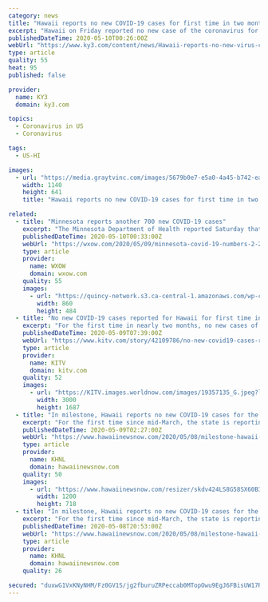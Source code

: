 ```yaml
---
category: news
title: "Hawaii reports no new COVID-19 cases for first time in two months"
excerpt: "Hawaii on Friday reported no new case of the coronavirus for the first time in nearly two months. The state Department of Health said the number of positive cases remained at 629. The last time there was no new case was on March 13,"
publishedDateTime: 2020-05-10T00:26:00Z
webUrl: "https://www.ky3.com/content/news/Hawaii-reports-no-new-virus-case-for-first-time-in-two-months-570339481.html"
type: article
quality: 55
heat: 95
published: false

provider:
  name: KY3
  domain: ky3.com

topics:
  - Coronavirus in US
  - Coronavirus

tags:
  - US-HI

images:
  - url: "https://media.graytvinc.com/images/5679b0e7-e5a0-4a45-b742-ea1014076f05_1140x641.jpg"
    width: 1140
    height: 641
    title: "Hawaii reports no new COVID-19 cases for first time in two months"

related:
  - title: "Minnesota reports another 700 new COVID-19 cases"
    excerpt: "The Minnesota Department of Health reported Saturday that the number of COVID-19 cases in the state rose by more than 700."
    publishedDateTime: 2020-05-10T00:33:00Z
    webUrl: "https://wxow.com/2020/05/09/minnesota-covid-19-numbers-2-2-2-2/"
    type: article
    provider:
      name: WXOW
      domain: wxow.com
    quality: 55
    images:
      - url: "https://quincy-network.s3.ca-central-1.amazonaws.com/wp-content/uploads/sites/10/2020/05/coronavirus-minnesota-blue-no-title-860x484.jpg"
        width: 860
        height: 484
  - title: "No new COVID-19 cases reported for Hawaii for first time in nearly two months"
    excerpt: "For the first time in nearly two months, no new cases of COVID-19 were reported in the state. According to the Department of Health, since testing started at the end of Feburary, the last time no new cases were reported was March 13th."
    publishedDateTime: 2020-05-09T07:39:00Z
    webUrl: "https://www.kitv.com/story/42109786/no-new-covid19-cases-reported-for-hawaii-for-first-time-in-nearly-two-months"
    type: article
    provider:
      name: KITV
      domain: kitv.com
    quality: 52
    images:
      - url: "https://KITV.images.worldnow.com/images/19357135_G.jpeg?lastEditedDate=1587567002000"
        width: 3000
        height: 1687
  - title: "In milestone, Hawaii reports no new COVID-19 cases for the first time in 8 weeks"
    excerpt: "For the first time since mid-March, the state is reporting no new COVID-19 cases statewide. Authorities said while the development is positive, residents shouldn’t grow complacent. “We can’t let our guard down."
    publishedDateTime: 2020-05-09T02:27:00Z
    webUrl: "https://www.hawaiinewsnow.com/2020/05/08/milestone-hawaii-reports-no-new-covid-cases-first-time-nearly-months/"
    type: article
    provider:
      name: KHNL
      domain: hawaiinewsnow.com
    quality: 50
    images:
      - url: "https://www.hawaiinewsnow.com/resizer/skdv424LS8G58SX60B3h7yZJJk8=/1200x0/arc-anglerfish-arc2-prod-raycom.s3.amazonaws.com/public/P5XXPY4OFZCPLGQERCUJTELGOY.png"
        width: 1200
        height: 718
  - title: "In milestone, Hawaii reports no new COVID-19 cases for the first time in nearly 2 months"
    excerpt: "For the first time since mid-March, the state is reporting no new COVID-19 cases statewide. The case count for Hawaii since the pandemic began stands at 629. It’s a positive milestone that comes as the state and counties are beginning to reboot the economy,"
    publishedDateTime: 2020-05-08T20:53:00Z
    webUrl: "https://www.hawaiinewsnow.com/2020/05/08/milestone-hawaii-reports-no-new-covid-cases-first-time-nearly-months/"
    type: article
    provider:
      name: KHNL
      domain: hawaiinewsnow.com
    quality: 26

secured: "duxwG1VxKNyNHM/Fz0GV1S/jg2fburuZRPeccab0MTopOwu9EgJ6FBisUW17R5Z/natJqNrP5SoWKg7tHEVaBTbLPYOAG2YYpwY6aD0leEYcb/3+2BiSklzqpLYKjRmNCM1QyH6ul2OhlSFO5vQyQzQpFg/qmZtj9TBWhm9bpakdXpwWtcflR0bZ+TTq0GJq3RC7tq7FpyJutb4TwRpRfs3OQ1KFjdEjXi2xNw/grN1RaGE074Grsioi/zWwb1tzr6/9550z1TNT9D8wfHaFqoAPqaxZuYbkqLxVSF2Tv+5+Or97369KV+Z9ionetliG4jmv1kmPw8Oo5uWHNwQgL/awVog/f5XX7IDGliSHNcVOo7nBonJJ6zpaQzF/1krGWE4cguTTT+rL6et1AMpGCL/RsfHzk0bsh5UHCzjy6BlW9SZSvyiTdXMp+SbDUSxelJGt3r29WqMwcjE+DfbYU2cs1ocnm0jICHUBHYLv4QY=;b6PlFfG7LXcSUlKKqS74ZA=="
---
```


